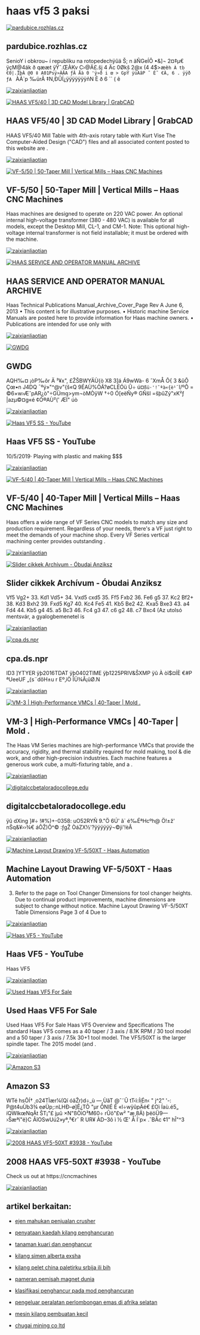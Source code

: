 # haas vf5 3 paksi
<a href="https://mnn.zoosnet.net/LR/Chatpre.aspx?id=MNN94995150&p=https://topgrinding.com/" target="_blank">![pardubice.rozhlas.cz](https://github.com/technlg/images/blob/main/31.jpg)</a>
## pardubice.rozhlas.cz
SenioY i obkrou~ í republiku na rotopedechÿûä Š; n äÑGeÍÔ •&]¬ 2¤‡µ€ ÿçM@4ák ð qææt ÿŸˆ.ŒÀKv C›@Ä£.šj 4 Äc 0Økš 2@x (4 4$>æè`h À tb €0|.ÏþÀ @0 ‡ A01Psÿ»ÀÂA ƒÂ Ãà 0 'ÿ»ð i œ > GpŸ ÿüAâP ˜ È˜ €À, 6 . ÿÿð ƒA ` ÀÁ`p ‰ürÃ ‡N,ÐÛÍ¿ÿÿÿÿÿÿÿñN È ð 6 `` ( ê 
<a href="https://mnn.zoosnet.net/LR/Chatpre.aspx?id=MNN94995150&p=https://topgrinding.com/" target="_blank"><img src="https://github.com/technlg/images/raw/main/chat11.jpg" alt="zaixianliaotian"/></a><a href="//whatsapp.shibangsoft.com/WhatsApp.php" ><img src="https://github.com/technlg/images/raw/main/chat11.png" alt=""></a>
<a href="https://mnn.zoosnet.net/LR/Chatpre.aspx?id=MNN94995150&p=https://topgrinding.com/" target="_blank">![HAAS VF5/40 | 3D CAD Model Library | GrabCAD](https://github.com/technlg/images/blob/main/53.jpg)</a>
## HAAS VF5/40 | 3D CAD Model Library | GrabCAD
HAAS VF5/40 Mill Table with 4th-axis rotary table with Kurt Vise The Computer-Aided Design ("CAD") files and all associated content posted to this website are .
<a href="https://mnn.zoosnet.net/LR/Chatpre.aspx?id=MNN94995150&p=https://topgrinding.com/" target="_blank"><img src="https://github.com/technlg/images/raw/main/chat11.jpg" alt="zaixianliaotian"/></a><a href="//whatsapp.shibangsoft.com/WhatsApp.php" ><img src="https://github.com/technlg/images/raw/main/chat11.png" alt=""></a>
<a href="https://mnn.zoosnet.net/LR/Chatpre.aspx?id=MNN94995150&p=https://topgrinding.com/" target="_blank">![VF-5/50 | 50-Taper Mill | Vertical Mills – Haas CNC Machines](https://github.com/technlg/images/blob/main/63.jpg)</a>
## VF-5/50 | 50-Taper Mill | Vertical Mills – Haas CNC Machines
Haas machines are designed to operate on 220 VAC power. An optional internal high-voltage transformer (380 - 480 VAC) is available for all models, except the Desktop Mill, CL-1, and CM-1. Note: This optional high-voltage internal transformer is not field installable; it must be ordered with the machine.
<a href="https://mnn.zoosnet.net/LR/Chatpre.aspx?id=MNN94995150&p=https://topgrinding.com/" target="_blank"><img src="https://github.com/technlg/images/raw/main/chat11.jpg" alt="zaixianliaotian"/></a><a href="//whatsapp.shibangsoft.com/WhatsApp.php" ><img src="https://github.com/technlg/images/raw/main/chat11.png" alt=""></a>
<a href="https://mnn.zoosnet.net/LR/Chatpre.aspx?id=MNN94995150&p=https://topgrinding.com/" target="_blank">![HAAS SERVICE AND OPERATOR MANUAL ARCHIVE](https://github.com/technlg/images/blob/main/33.jpg)</a>
## HAAS SERVICE AND OPERATOR MANUAL ARCHIVE
Haas Technical Publications Manual_Archive_Cover_Page Rev A June 6, 2013 • This content is for illustrative purposes. • Historic machine Service Manuals are posted here to provide information for Haas machine owners. • Publications are intended for use only with
<a href="https://mnn.zoosnet.net/LR/Chatpre.aspx?id=MNN94995150&p=https://topgrinding.com/" target="_blank"><img src="https://github.com/technlg/images/raw/main/chat11.jpg" alt="zaixianliaotian"/></a><a href="//whatsapp.shibangsoft.com/WhatsApp.php" ><img src="https://github.com/technlg/images/raw/main/chat11.png" alt=""></a>
<a href="https://mnn.zoosnet.net/LR/Chatpre.aspx?id=MNN94995150&p=https://topgrinding.com/" target="_blank">![GWDG](https://github.com/technlg/images/blob/main/52.jpg)</a>
## GWDG
AQH‰¤ ¡òP‰ôr Ä ³¥x", £ŽŠBWYÄÙ{ò X8 3]á Á9wWà- 6 ˆXmÅ Õ{ 3 &ûÕ Çœ•n J4DQ ¯ºý»"^@v"{š«Q 9ÉAÙ%ÒÃ?øCLËÓü Û÷ ú¤`ßü·'!˜ªà«{è¹`˜I/ºÔ = ©6×w›ÆˆpAR¿ò"÷GÚmq>ym¬òMÒÿW †÷0 Ó[eëÑy® GÑšI =šþûZý"xK²ƒ |azµ©¤g«é ¢Ó®AÙ²(' ÆÏ" úò 
<a href="https://mnn.zoosnet.net/LR/Chatpre.aspx?id=MNN94995150&p=https://topgrinding.com/" target="_blank"><img src="https://github.com/technlg/images/raw/main/chat11.jpg" alt="zaixianliaotian"/></a><a href="//whatsapp.shibangsoft.com/WhatsApp.php" ><img src="https://github.com/technlg/images/raw/main/chat11.png" alt=""></a>
<a href="https://mnn.zoosnet.net/LR/Chatpre.aspx?id=MNN94995150&p=https://topgrinding.com/" target="_blank">![Haas VF5 SS - YouTube](https://github.com/technlg/images/blob/main/56.jpg)</a>
## Haas VF5 SS - YouTube
10/5/2019· Playing with plastic and making $$$
<a href="https://mnn.zoosnet.net/LR/Chatpre.aspx?id=MNN94995150&p=https://topgrinding.com/" target="_blank"><img src="https://github.com/technlg/images/raw/main/chat11.jpg" alt="zaixianliaotian"/></a><a href="//whatsapp.shibangsoft.com/WhatsApp.php" ><img src="https://github.com/technlg/images/raw/main/chat11.png" alt=""></a>
<a href="https://mnn.zoosnet.net/LR/Chatpre.aspx?id=MNN94995150&p=https://topgrinding.com/" target="_blank">![VF-5/40 | 40-Taper Mill | Vertical Mills – Haas CNC Machines](https://github.com/technlg/images/blob/main/21.jpg)</a>
## VF-5/40 | 40-Taper Mill | Vertical Mills – Haas CNC Machines
Haas offers a wide range of VF Series CNC models to match any size and production requirement. Regardless of your needs, there's a VF just right to meet the demands of your machine shop. Every VF Series vertical machining center provides outstanding .
<a href="https://mnn.zoosnet.net/LR/Chatpre.aspx?id=MNN94995150&p=https://topgrinding.com/" target="_blank"><img src="https://github.com/technlg/images/raw/main/chat11.jpg" alt="zaixianliaotian"/></a><a href="//whatsapp.shibangsoft.com/WhatsApp.php" ><img src="https://github.com/technlg/images/raw/main/chat11.png" alt=""></a>
<a href="https://mnn.zoosnet.net/LR/Chatpre.aspx?id=MNN94995150&p=https://topgrinding.com/" target="_blank">![Slider cikkek Archívum - Óbudai Anziksz](https://github.com/technlg/images/blob/main/30.jpg)</a>
## Slider cikkek Archívum - Óbudai Anziksz
Vf5 Vg2+ 33. Kd1 Vd5+ 34. Vxd5 cxd5 35. Ff5 Fxb2 36. Fe6 g5 37. Kc2 Bf2+ 38. Kd3 Bxh2 39. Fxd5 Kg7 40. Kc4 Fe5 41. Kb5 Be2 42. Kxa5 Bxe3 43. a4 Fd4 44. Kb5 g4 45. a5 Bc3 46. Fc4 g3 47. c6 g2 48. c7 Bxc4 (Az utolsó mentsvár, a gyalogbemenetel is 
<a href="https://mnn.zoosnet.net/LR/Chatpre.aspx?id=MNN94995150&p=https://topgrinding.com/" target="_blank"><img src="https://github.com/technlg/images/raw/main/chat11.jpg" alt="zaixianliaotian"/></a><a href="//whatsapp.shibangsoft.com/WhatsApp.php" ><img src="https://github.com/technlg/images/raw/main/chat11.png" alt=""></a>
<a href="https://mnn.zoosnet.net/LR/Chatpre.aspx?id=MNN94995150&p=https://topgrinding.com/" target="_blank">![cpa.ds.npr](https://github.com/technlg/images/blob/main/12.jpg)</a>
## cpa.ds.npr
ID3 ]YTYER ÿþ2016TDAT ÿþ0402TIME ÿþ1225PRIV&ŠXMP ÿû À òï$¤ÍÈ €#P ªUeeUF „{s¨dõH±u r Eº‚íÒ ÎÜ¾Â¡üØ.N
<a href="https://mnn.zoosnet.net/LR/Chatpre.aspx?id=MNN94995150&p=https://topgrinding.com/" target="_blank"><img src="https://github.com/technlg/images/raw/main/chat11.jpg" alt="zaixianliaotian"/></a><a href="//whatsapp.shibangsoft.com/WhatsApp.php" ><img src="https://github.com/technlg/images/raw/main/chat11.png" alt=""></a>
<a href="https://mnn.zoosnet.net/LR/Chatpre.aspx?id=MNN94995150&p=https://topgrinding.com/" target="_blank">![VM-3 | High-Performance VMCs | 40-Taper | Mold .](https://github.com/technlg/images/blob/main/27.jpg)</a>
## VM-3 | High-Performance VMCs | 40-Taper | Mold .
The Haas VM Series machines are high-performance VMCs that provide the accuracy, rigidity, and thermal stability required for mold making, tool & die work, and other high-precision industries. Each machine features a generous work cube, a multi-fixturing table, and a .
<a href="https://mnn.zoosnet.net/LR/Chatpre.aspx?id=MNN94995150&p=https://topgrinding.com/" target="_blank"><img src="https://github.com/technlg/images/raw/main/chat11.jpg" alt="zaixianliaotian"/></a><a href="//whatsapp.shibangsoft.com/WhatsApp.php" ><img src="https://github.com/technlg/images/raw/main/chat11.png" alt=""></a>
<a href="https://mnn.zoosnet.net/LR/Chatpre.aspx?id=MNN94995150&p=https://topgrinding.com/" target="_blank">![digitalccbetaloradocollege.edu](https://github.com/technlg/images/blob/main/26.jpg)</a>
## digitalccbetaloradocollege.edu
ÿû dXing ]#÷ !#%)+-0358: uO52RYÑ 9."Ö 6Ú' ã` é‰ÉªHcºh@ Ö!±ž' nŠq&¥››¾€ áÔŽ)Õ^© :ƒgŽ ÒáZX½'?ÿÿÿÿÿÿ¬©ji'!èÂ 
<a href="https://mnn.zoosnet.net/LR/Chatpre.aspx?id=MNN94995150&p=https://topgrinding.com/" target="_blank"><img src="https://github.com/technlg/images/raw/main/chat11.jpg" alt="zaixianliaotian"/></a><a href="//whatsapp.shibangsoft.com/WhatsApp.php" ><img src="https://github.com/technlg/images/raw/main/chat11.png" alt=""></a>
<a href="https://mnn.zoosnet.net/LR/Chatpre.aspx?id=MNN94995150&p=https://topgrinding.com/" target="_blank">![Machine Layout Drawing VF-5/50XT - Haas Automation](https://github.com/technlg/images/blob/main/49.jpg)</a>
## Machine Layout Drawing VF-5/50XT - Haas Automation
3. Refer to the page on Tool Changer Dimensions for tool changer heights. Due to continual product improvements, machine dimensions are subject to change without notice. Machine Layout Drawing VF-5/50XT Table Dimensions Page 3 of 4 Due to 
<a href="https://mnn.zoosnet.net/LR/Chatpre.aspx?id=MNN94995150&p=https://topgrinding.com/" target="_blank"><img src="https://github.com/technlg/images/raw/main/chat11.jpg" alt="zaixianliaotian"/></a><a href="//whatsapp.shibangsoft.com/WhatsApp.php" ><img src="https://github.com/technlg/images/raw/main/chat11.png" alt=""></a>
<a href="https://mnn.zoosnet.net/LR/Chatpre.aspx?id=MNN94995150&p=https://topgrinding.com/" target="_blank">![Haas VF5 - YouTube](https://github.com/technlg/images/blob/main/12.jpg)</a>
## Haas VF5 - YouTube
Haas VF5
<a href="https://mnn.zoosnet.net/LR/Chatpre.aspx?id=MNN94995150&p=https://topgrinding.com/" target="_blank"><img src="https://github.com/technlg/images/raw/main/chat11.jpg" alt="zaixianliaotian"/></a><a href="//whatsapp.shibangsoft.com/WhatsApp.php" ><img src="https://github.com/technlg/images/raw/main/chat11.png" alt=""></a>
<a href="https://mnn.zoosnet.net/LR/Chatpre.aspx?id=MNN94995150&p=https://topgrinding.com/" target="_blank">![Used Haas VF5 For Sale](https://github.com/technlg/images/blob/main/50.jpg)</a>
## Used Haas VF5 For Sale
Used Haas VF5 For Sale Haas VF5 Overview and Specifications The standard Haas VF5 comes as a 40 taper / 3 axis / 8.1K RPM / 30 tool model and a 50 taper / 3 axis / 7.5k 30+1 tool model. The VF5/50XT is the larger spindle taper. The 2015 model (and .
<a href="https://mnn.zoosnet.net/LR/Chatpre.aspx?id=MNN94995150&p=https://topgrinding.com/" target="_blank"><img src="https://github.com/technlg/images/raw/main/chat11.jpg" alt="zaixianliaotian"/></a><a href="//whatsapp.shibangsoft.com/WhatsApp.php" ><img src="https://github.com/technlg/images/raw/main/chat11.png" alt=""></a>
<a href="https://mnn.zoosnet.net/LR/Chatpre.aspx?id=MNN94995150&p=https://topgrinding.com/" target="_blank">![Amazon S3](https://github.com/technlg/images/blob/main/52.jpg)</a>
## Amazon S3
WTé hsÔÍ† ¸o24TÌær¼(Qí óãŽr)d÷_ù —,ÙãT @ˆ˜Û tT‹ì:ÍiÉn‹ " j^2" '-: P@t4uÙb3¾ eøÙp;:nLHÐ–ø]Ê¿TÕ "µr ÔNIÉ È «l÷wÿûpÄé€ £Oì Íaù.é5„ íQWlkœNqÃt ŠT¡"£ jµû ×N"ßÒìO³M60÷ rÛô"£w² "æ¸8Ä) þëöÜ9— ›Šæªí"ë}C ÃîOSwUú2»yª‚²€rˆ R UR¥ ÀD–3ô ì ½ Œ' Å Í`p× .ˆBÂc ¢1" hÎ"^3
<a href="https://mnn.zoosnet.net/LR/Chatpre.aspx?id=MNN94995150&p=https://topgrinding.com/" target="_blank"><img src="https://github.com/technlg/images/raw/main/chat11.jpg" alt="zaixianliaotian"/></a><a href="//whatsapp.shibangsoft.com/WhatsApp.php" ><img src="https://github.com/technlg/images/raw/main/chat11.png" alt=""></a>
<a href="https://mnn.zoosnet.net/LR/Chatpre.aspx?id=MNN94995150&p=https://topgrinding.com/" target="_blank">![2008 HAAS VF5-50XT #3938 - YouTube](https://github.com/technlg/images/blob/main/44.jpg)</a>
## 2008 HAAS VF5-50XT #3938 - YouTube
Check us out at https://cncmachines
<a href="https://mnn.zoosnet.net/LR/Chatpre.aspx?id=MNN94995150&p=https://topgrinding.com/" target="_blank"><img src="https://github.com/technlg/images/raw/main/chat11.jpg" alt="zaixianliaotian"/></a><a href="//whatsapp.shibangsoft.com/WhatsApp.php" ><img src="https://github.com/technlg/images/raw/main/chat11.png" alt=""></a>
## artikel berkaitan:
* [ejen mahukan penjualan crusher](ejen%20mahukan%20penjualan%20crusher.md)
* [penyataan kaedah kilang penghancuran](penyataan%20kaedah%20kilang%20penghancuran.md)
* [tanaman kuari dan penghancur](tanaman%20kuari%20dan%20penghancur.md)
* [kilang simen alberta exsha](kilang%20simen%20alberta%20exsha.md)
* [kilang pelet china paletirku srbija ili bih](kilang%20pelet%20china%20paletirku%20srbija%20ili%20bih.md)
* [pameran pemisah magnet dunia](pameran%20pemisah%20magnet%20dunia.md)
* [klasifikasi penghancur pada mod penghancuran](klasifikasi%20penghancur%20pada%20mod%20penghancuran.md)
* [pengeluar peralatan perlombongan emas di afrika selatan](pengeluar%20peralatan%20perlombongan%20emas%20di%20afrika%20selatan.md)
* [mesin kilang pembuatan kecil](mesin%20kilang%20pembuatan%20kecil.md)
* [chugai mining co ltd](chugai%20mining%20co%20ltd.md)
